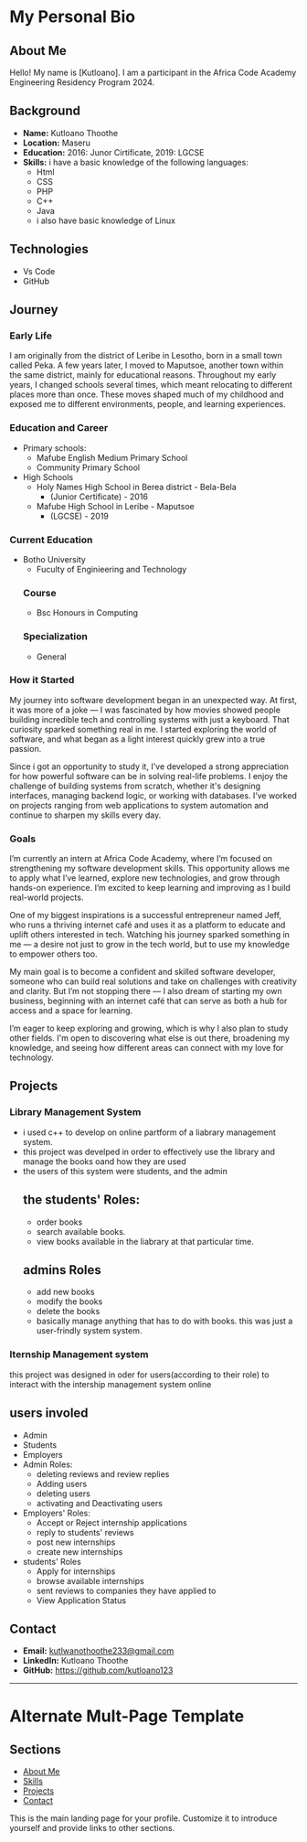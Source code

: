 # My Personal Bio

## About Me
Hello! My name is [Kutloano]. I am a participant in the Africa Code Academy Engineering Residency Program 2024.

## Background
- **Name:** Kutloano Thoothe
- **Location:** Maseru
- **Education:** 2016: Junor Cirtificate, 2019: LGCSE
- **Skills:** i have a basic knowledge of the following languages:
  * Html
  * CSS
  * PHP
  *  C++
  * Java
  * i also have basic knowledge of Linux
## Technologies
- Vs Code
- GitHub
## Journey
### Early Life
I am originally from the district of Leribe in Lesotho, born in a small town called Peka. A few years later, I moved to Maputsoe, another town within the same district, mainly for educational reasons. Throughout my early years, I changed schools several times, which meant relocating to different places more than once. These moves shaped much of my childhood and exposed me to different environments, people, and learning experiences.
### Education and Career
- Primary schools:
  * Mafube English Medium Primary School
  * Community Primary School
- High Schools
  * Holy Names High School in Berea district - Bela-Bela
    - (Junior Certificate) - 2016
  * Mafube High School in Leribe - Maputsoe
    - (LGCSE) - 2019
### Current Education
- Botho University
  * Fuculty of Enginieering and Technology
  ### Course
  - Bsc Honours in Computing
  ### Specialization
  - General
### How it Started
My journey into software development began in an unexpected way. At first, it was more of a joke — I was fascinated by how movies showed people building incredible tech and controlling systems with just a keyboard. That curiosity sparked something real in me. I started exploring the world of software, and what began as a light interest quickly grew into a true passion.

Since i got an opportunity to study it, I've developed a strong appreciation for how powerful software can be in solving real-life problems. I enjoy the challenge of building systems from scratch, whether it's designing interfaces, managing backend logic, or working with databases. I’ve worked on projects ranging from web applications to system automation and continue to sharpen my skills every day.
 
### Goals
I’m currently an intern at Africa Code Academy, where I’m focused on strengthening my software development skills. This opportunity allows me to apply what I’ve learned, explore new technologies, and grow through hands-on experience. I’m excited to keep learning and improving as I build real-world projects.

One of my biggest inspirations is a successful entrepreneur named Jeff, who runs a thriving internet café and uses it as a platform to educate and uplift others interested in tech. Watching his journey sparked something in me — a desire not just to grow in the tech world, but to use my knowledge to empower others too.

My main goal is to become a confident and skilled software developer, someone who can build real solutions and take on challenges with creativity and clarity. But I’m not stopping there — I also dream of starting my own business, beginning with an internet café that can serve as both a hub for access and a space for learning.

I’m eager to keep exploring and growing, which is why I also plan to study other fields. I'm open to discovering what else is out there, broadening my knowledge, and seeing how different areas can connect with my love for technology.

## Projects
### Library Management System
* i used c++ to develop on online partform of a liabrary management system.
* this project was develped in order to effectively use the library and manage the books oand how they are used
* the users of this system were students, and the admin
  ## the students' Roles:
  - order books
  - search available books.
  - view books available in the liabrary at that particular time.
  ## admins Roles
  - add new books
  - modify the books
  - delete the books
  - basically manage anything that has to do with books.
    this was just a user-frindly system system.
### Iternship Management system
this project was designed in oder for users(according to their role) to interact with the intership management system online
## users involed
- Admin
- Students
- Employers
- Admin Roles: 
  * deleting reviews and review replies
  * Adding users
  * deleting users
  * activating and Deactivating users
- Employers' Roles:
  * Accept or Reject internship applications
  * reply to students' reviews
  * post new internships
  * create new internships
- students' Roles
  * Apply for internships
  * browse available internships
  * sent reviews to companies they have applied to
  * View Application Status

## Contact
- **Email:** kutlwanothoothe233@gmail.com
- **LinkedIn:** Kutloano Thoothe
- **GitHub:** https://github.com/kutloano123

---

# Alternate Mult-Page Template

## Sections

- [About Me](about.md)
- [Skills](skills.md)
- [Projects](projects/index.md)
- [Contact](contact.md)

This is the main landing page for your profile. Customize it to introduce yourself and provide links to other sections.
